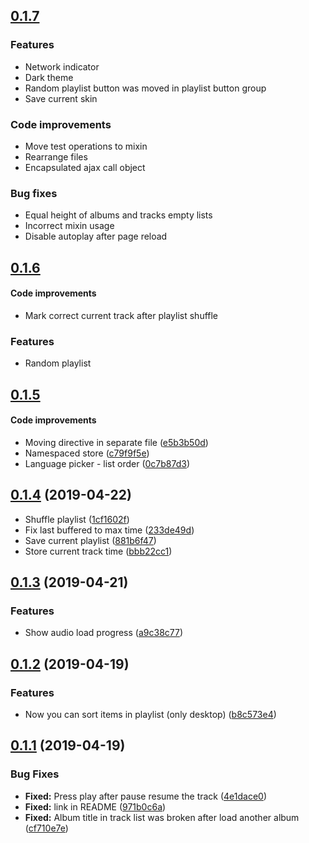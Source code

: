 <a name="0.1.7"></a>
## [0.1.7](https://github.com/za-ek/zusic/tree/0.1.7)
### Features
* Network indicator
* Dark theme
* Random playlist button was moved in playlist button group
* Save current skin

### Code improvements 
* Move test operations to mixin
* Rearrange files
* Encapsulated ajax call object

### Bug fixes
* Equal height of albums and tracks empty lists
* Incorrect mixin usage
* Disable autoplay after page reload

<a name="0.1.6"></a>
## [0.1.6](https://github.com/za-ek/zusic/tree/0.1.6)
#### Code improvements 
* Mark correct current track after playlist shuffle

### Features
* Random playlist

<a name="0.1.5"></a>
## [0.1.5](https://github.com/za-ek/zusic/tree/0.1.5)
#### Code improvements 
* Moving directive in separate file ([e5b3b50d](https://github.com/za-ek/zusic/commit/e5b3b50d))
* Namespaced store ([c79f9f5e](https://github.com/za-ek/zusic/commit/c79f9f5e))
* Language picker - list order ([0c7b87d3](https://github.com/za-ek/zusic/commit/0c7b87d3))

<a name="0.1.4"></a>
## [0.1.4](https://github.com/za-ek/zusic/tree/0.1.4) (2019-04-22)
* Shuffle playlist ([1cf1602f](https://github.com/za-ek/zusic/commit/1cf1602f))
* Fix last buffered to max time ([233de49d](https://github.com/za-ek/zusic/commit/233de49d))
* Save current playlist ([881b6f47](https://github.com/za-ek/zusic/commit/881b6f47))
* Store current track time ([bbb22cc1](https://github.com/za-ek/zusic/commit/bbb22cc1))

<a name="0.1.3"></a>
## [0.1.3](https://github.com/za-ek/zusic/tree/0.1.3) (2019-04-21)
### Features

* Show audio load progress ([a9c38c77](https://github.com/za-ek/zusic/commit/a9c38c77))

<a name="0.1.2"></a>
## [0.1.2](https://github.com/za-ek/zusic/tree/0.1.2) (2019-04-19)
### Features

* Now you can sort items in playlist (only desktop) ([b8c573e4](https://github.com/za-ek/zusic/commit/b8c573e4))

<a name="0.1.1"></a>
## [0.1.1](https://github.com/za-ek/zusic/tree/0.1.1) (2019-04-19)
### Bug Fixes

* **Fixed:** Press play after pause resume the track ([4e1dace0](https://github.com/za-ek/zusic/commit/4e1dace0))
* **Fixed:** link in README ([971b0c6a](https://github.com/za-ek/zusic/commit/971b0c6a))
* **Fixed:** Album title in track list was broken after load another album ([cf710e7e](https://github.com/za-ek/zusic/commit/cf710e7e))